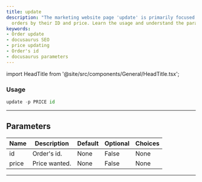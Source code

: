 ```yaml
---
title: update
description: "The marketing website page 'update' is primarily focused on how to update"
  orders by their ID and price. Learn the usage and understand the parameters in detail.
keywords:
- Order update
- docusaurus SEO
- price updating
- Order's id
- docusaurus parameters
---
```


import HeadTitle from '@site/src/components/General/HeadTitle.tsx';

<HeadTitle title="portfolio/degiro/update /brokers - Reference | OpenBB Terminal Docs" />



### Usage

```python
update -p PRICE id
```

---

## Parameters

| Name | Description | Default | Optional | Choices |
| ---- | ----------- | ------- | -------- | ------- |
| id | Order's id. | None | False | None |
| price | Price wanted. | None | False | None |

---
